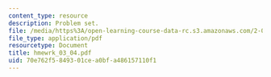 ```yaml
---
content_type: resource
description: Problem set.
file: /media/https%3A/open-learning-course-data-rc.s3.amazonaws.com/2-008-design-and-manufacturing-ii-spring-2004/70e762f5849301cea0bfa486157110f1_hmewrk_03_04.pdf
file_type: application/pdf
resourcetype: Document
title: hmewrk_03_04.pdf
uid: 70e762f5-8493-01ce-a0bf-a486157110f1
---
```

